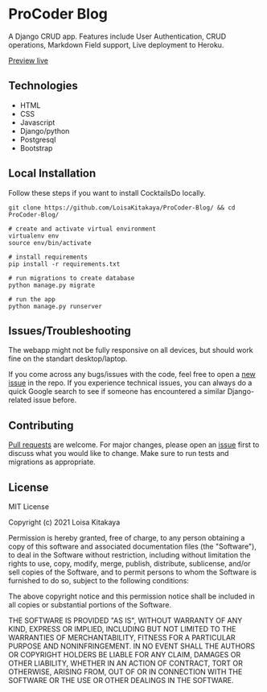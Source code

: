 # ProCoder Blog
A Django CRUD app. Features include User Authentication, CRUD operations, Markdown Field support, Live deployment to Heroku.

[Preview live](<https://procoderblog.herokuapp.com/> "Live View")

## Technologies
- HTML
- CSS
- Javascript
- Django/python
- Postgresql
- Bootstrap

## Local Installation
Follow these steps if you want to install CocktailsDo locally.

```
git clone https://github.com/LoisaKitakaya/ProCoder-Blog/ && cd ProCoder-Blog/

# create and activate virtual environment
virtualenv env
source env/bin/activate

# install requirements
pip install -r requirements.txt

# run migrations to create database
python manage.py migrate

# run the app
python manage.py runserver
```

## Issues/Troubleshooting
The webapp might not be fully responsive on all devices, but should work fine on the standart desktop/laptop.

If you come across any bugs/issues with the code, feel free to open a [new issue](<https://github.com/LoisaKitakaya/ProCoder-Blog/issues>) in the repo. If you experience technical issues, you can always do a quick Google search to see if someone has encountered a similar Django-related issue before.

## Contributing
[Pull requests](<https://github.com/LoisaKitakaya/ProCoder-Blog/pulls>) are welcome. For major changes, please open an [issue](<https://github.com/LoisaKitakaya/ProCoder-Blog/issues>) first to discuss what you would like to change. Make sure to run tests and migrations as appropriate.

## License
MIT License

Copyright (c) 2021 Loisa Kitakaya

Permission is hereby granted, free of charge, to any person obtaining a copy
of this software and associated documentation files (the "Software"), to deal
in the Software without restriction, including without limitation the rights
to use, copy, modify, merge, publish, distribute, sublicense, and/or sell
copies of the Software, and to permit persons to whom the Software is
furnished to do so, subject to the following conditions:

The above copyright notice and this permission notice shall be included in all
copies or substantial portions of the Software.

THE SOFTWARE IS PROVIDED "AS IS", WITHOUT WARRANTY OF ANY KIND, EXPRESS OR
IMPLIED, INCLUDING BUT NOT LIMITED TO THE WARRANTIES OF MERCHANTABILITY,
FITNESS FOR A PARTICULAR PURPOSE AND NONINFRINGEMENT. IN NO EVENT SHALL THE
AUTHORS OR COPYRIGHT HOLDERS BE LIABLE FOR ANY CLAIM, DAMAGES OR OTHER
LIABILITY, WHETHER IN AN ACTION OF CONTRACT, TORT OR OTHERWISE, ARISING FROM,
OUT OF OR IN CONNECTION WITH THE SOFTWARE OR THE USE OR OTHER DEALINGS IN THE
SOFTWARE.
